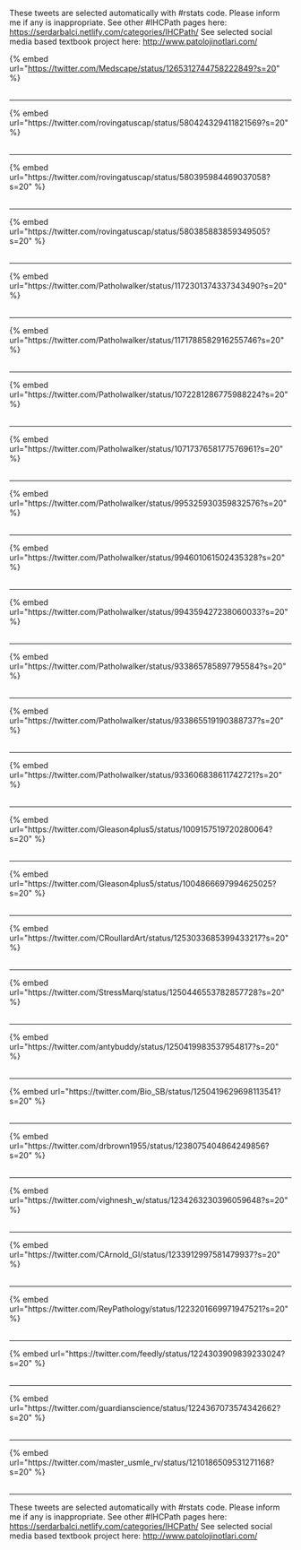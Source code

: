 

These tweets are selected automatically with #rstats code. Please inform me if any is inappropriate.
See other #IHCPath pages here: https://serdarbalci.netlify.com/categories/IHCPath/ 
See selected social media based textbook project here: http://www.patolojinotlari.com/

{% embed url="https://twitter.com/Medscape/status/1265312744758222849?s=20" %}<br>
<br>
<hr>
{% embed url="https://twitter.com/rovingatuscap/status/580424329411821569?s=20" %}<br>
<br>
<hr>
{% embed url="https://twitter.com/rovingatuscap/status/580395984469037058?s=20" %}<br>
<br>
<hr>
{% embed url="https://twitter.com/rovingatuscap/status/580385883859349505?s=20" %}<br>
<br>
<hr>
{% embed url="https://twitter.com/Patholwalker/status/1172301374337343490?s=20" %}<br>
<br>
<hr>
{% embed url="https://twitter.com/Patholwalker/status/1171788582916255746?s=20" %}<br>
<br>
<hr>
{% embed url="https://twitter.com/Patholwalker/status/1072281286775988224?s=20" %}<br>
<br>
<hr>
{% embed url="https://twitter.com/Patholwalker/status/1071737658177576961?s=20" %}<br>
<br>
<hr>
{% embed url="https://twitter.com/Patholwalker/status/995325930359832576?s=20" %}<br>
<br>
<hr>
{% embed url="https://twitter.com/Patholwalker/status/994601061502435328?s=20" %}<br>
<br>
<hr>
{% embed url="https://twitter.com/Patholwalker/status/994359427238060033?s=20" %}<br>
<br>
<hr>
{% embed url="https://twitter.com/Patholwalker/status/933865785897795584?s=20" %}<br>
<br>
<hr>
{% embed url="https://twitter.com/Patholwalker/status/933865519190388737?s=20" %}<br>
<br>
<hr>
{% embed url="https://twitter.com/Patholwalker/status/933606838611742721?s=20" %}<br>
<br>
<hr>
{% embed url="https://twitter.com/Gleason4plus5/status/1009157519720280064?s=20" %}<br>
<br>
<hr>
{% embed url="https://twitter.com/Gleason4plus5/status/1004866697994625025?s=20" %}<br>
<br>
<hr>
{% embed url="https://twitter.com/CRoullardArt/status/1253033685399433217?s=20" %}<br>
<br>
<hr>
{% embed url="https://twitter.com/StressMarq/status/1250446553782857728?s=20" %}<br>
<br>
<hr>
{% embed url="https://twitter.com/antybuddy/status/1250419983537954817?s=20" %}<br>
<br>
<hr>
{% embed url="https://twitter.com/Bio_SB/status/1250419629698113541?s=20" %}<br>
<br>
<hr>
{% embed url="https://twitter.com/drbrown1955/status/1238075404864249856?s=20" %}<br>
<br>
<hr>
{% embed url="https://twitter.com/vighnesh_w/status/1234263230396059648?s=20" %}<br>
<br>
<hr>
{% embed url="https://twitter.com/CArnold_GI/status/1233912997581479937?s=20" %}<br>
<br>
<hr>
{% embed url="https://twitter.com/ReyPathology/status/1223201669971947521?s=20" %}<br>
<br>
<hr>
{% embed url="https://twitter.com/feedly/status/1224303909839233024?s=20" %}<br>
<br>
<hr>
{% embed url="https://twitter.com/guardianscience/status/1224367073574342662?s=20" %}<br>
<br>
<hr>
{% embed url="https://twitter.com/master_usmle_rv/status/1210186509531271168?s=20" %}<br>
<br>
<hr>


These tweets are selected automatically with #rstats code. Please inform me if any is inappropriate.
See other #IHCPath pages here: https://serdarbalci.netlify.com/categories/IHCPath/ 
See selected social media based textbook project here: http://www.patolojinotlari.com/
